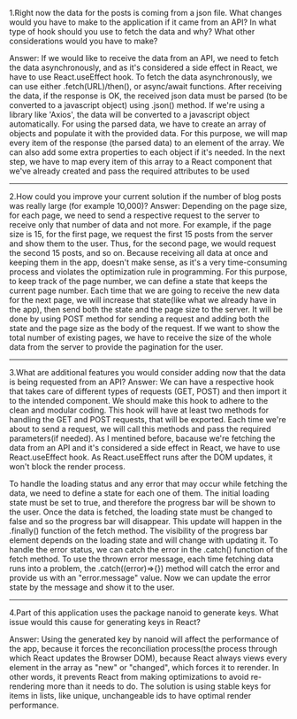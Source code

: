 1.Right now the data for the posts is coming from a json file. What changes would you have to make to the application if it came from an API? In what type of hook should you use to fetch the data and why? What other considerations would you have to make?

Answer:
If we would like to receive the data from an API, we need to fetch the data asynchronously, and as it's considered a side effect in React, we have to use React.useEffect hook.
To fetch the data asynchronously, we can use either .fetch(URL)/then(), or async/await functions.
After receiving the data, if the response is OK, the received json data must be parsed (to be converted to a javascript object) using .json() method.
If we're using a library like 'Axios', the data will be converted to a javascript object automatically.
For using the parsed data, we have to create an array of objects and populate it with the provided data. For this purpose, we will map every item of the response (the parsed data) to an element of the array. We can also add some extra properties to each object if it's needed.
In the next step, we have to map every item of this array to a React component that we've already created and pass the required attributes to be used

---

2.How could you improve your current solution if the number of blog posts was really large (for example 10,000)?
Answer:
Depending on the page size, for each page, we need to send a respective request to the server to receive only that number of data and not more.
For example, if the page size is 15, for the first page, we request the first 15 posts from the server and show them to the user. Thus, for the second page, we would request the second 15 posts, and so on. Because receiving all data at once and keeping them in the app, doesn't make sense, as it's a very time-consuming process and violates the optimization rule in programming.
For this purpose, to keep track of the page number, we can define a state that keeps the current page number. Each time that we are going to receive the new data for the next page, we will increase that state(like what we already have in the app), then send both the state and the page size to the server. It will be done by using POST method for sending a request and adding both the state and the page size as the body of the request.
If we want to show the total number of existing pages, we have to receive the size of the whole data from the server to provide the pagination for the user.

---

3.What are additional features you would consider adding now that the data is being requested from an API?
Answer:
We can have a respective hook that takes care of different types of requests (GET, POST) and then import it to the intended component.
We should make this hook to adhere to the clean and modular coding.
This hook will have at least two methods for handling the GET and POST requests, that will be exported.
Each time we're about to send a request, we will call this methods and pass the required parameters(if needed).
As I mentined before, bacause we're fetching the data from an API and it's considered a side effect in React, we have to use React.useEffect hook. As React.useEffect runs after the DOM updates, it won't block the render process.

To handle the loading status and any error that may occur while fetching the data, we need to define a state for each one of them.
The initial loading state must be set to true, and therefore the progress bar will be shown to the user. Once the data is fetched, the loading state must be changed to false and so the progress bar will disappear. This update will happen in the .finally() function of the fetch method. The visibility of the progress bar element depends on the loading state and will change with updating it.
To handle the error status, we can catch the error in the .catch() function of the fetch method. To use the thrown error message, each time fetching data runs into a problem, the .catch((error)=>{}) method will catch the error and provide us with an "error.message" value. Now we can update the error state by the message and show it to the user.

---

4.Part of this application uses the package nanoid to generate keys. What issue would this cause for generating keys in React?

Answer:
Using the generated key by nanoid will affect the performance of the app, because it forces the reconciliation process(the process through which React updates the Browser DOM), because React always views every element in the array as "new" or "changed", which forces it to rerender.
In other words, it prevents React from making optimizations to avoid re-rendering more than it needs to do.
The solution is using stable keys for items in lists, like unique, unchangeable ids to have optimal render performance.
